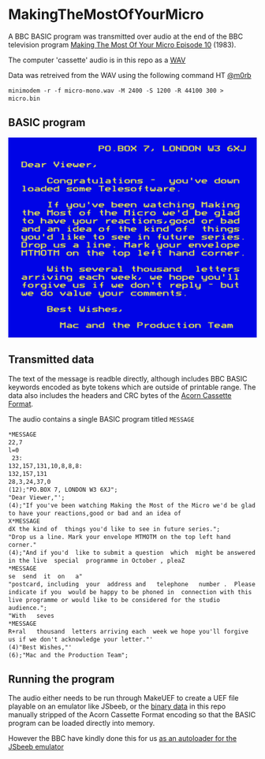 # MakingTheMostOfYourMicro
A BBC BASIC program was transmitted over audio at the end of the BBC television program [Making The Most Of Your Micro Episode 10](https://youtu.be/SvF2fW8KBcA?t=1368) (1983).

The computer 'cassette' audio is in this repo as a [WAV](https://github.com/8bitkick/MakingTheMostOfYourMicro/blob/master/micro.wav)

Data was retreived from the WAV using the following command HT [@m0rb](https://twitter.com/m0rb/status/1289774206712872960?s=20)
~~~
minimodem -r -f micro-mono.wav -M 2400 -S 1200 -R 44100 300 > micro.bin
~~~

## BASIC program

![](https://raw.githubusercontent.com/8bitkick/MakingTheMostOfYourMicro/master/message.png)

## Transmitted data

The text of the message is readble directly, although includes BBC BASIC keywords encoded as byte tokens which are outside of printable range. The data also includes the headers and CRC bytes of the [Acorn Cassette Format](http://beebwiki.mdfs.net/Acorn_cassette_format).

The audio contains a single BASIC program titled `MESSAGE`


~~~
*MESSAGE
22,7
l=0 
 23:
132,157,131,10,8,8,8:
132,157,131
28,3,24,37,0
(12);"PO.BOX 7, LONDON W3 6XJ";
"Dear Viewer,"';
(4);"If you've been watching Making the Most of the Micro we'd be glad to have your reactions,good or bad and an idea of
X*MESSAGE
dX the kind of  things you'd like to see in future series.";
"Drop us a line. Mark your envelope MTMOTM on the top left hand corner."
(4);"And if you'd  like to submit a question  which  might be answered in the live  special  programme in October , pleaZ
*MESSAGE
se  send  it  on   a"
"postcard, including  your  address and   telephone   number .  Please indicate if you  would be happy to be phoned in  connection with this live programme or would like to be considered for the studio audience.";
"With   seves
*MESSAGE
R+ral   thousand  letters arriving each  week we hope you'll forgive us if we don't acknowledge your letter."'
(4)"Best Wishes,"'
(6);"Mac and the Production Team";
~~~

## Running the program

The audio either needs to be run through MakeUEF to create a UEF file playable on an emulator like JSbeeb, or the [binary data](https://github.com/8bitkick/MakingTheMostOfYourMicro/blob/master/micro.bin) in this repo manually stripped of the Acorn Cassette Format encoding so that the BASIC program can be loaded directly into memory. 

However the BBC have kindly done this for us [as an autoloader for the JSbeeb emulator](https://clp.bbcrewind.co.uk/jsbeeb/index.html?disc1=CLP0038.ssd&loadBasic=%2Fbeeb%2Floader%2Faebb2c9c-4556-d3ad-cda7-f090d0bf7cc8&autorun=1&model=Master)

